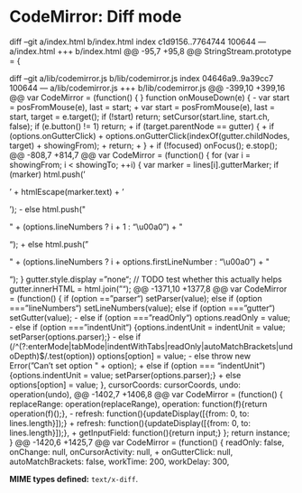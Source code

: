 CodeMirror: Diff mode
=====================

diff –git a/index.html b/index.html index c1d9156..7764744 100644 — a/index.html +++ b/index.html @@ -95,7 +95,8 @@ StringStream.prototype = {

diff –git a/lib/codemirror.js b/lib/codemirror.js index 04646a9..9a39cc7 100644 — a/lib/codemirror.js +++ b/lib/codemirror.js @@ -399,10 +399,16 @@ var CodeMirror = (function() { } function onMouseDown(e) { - var start = posFromMouse(e), last = start; + var start = posFromMouse(e), last = start, target = e.target(); if (!start) return; setCursor(start.line, start.ch, false); if (e.button() != 1) return; + if (target.parentNode == gutter) { + if (options.onGutterClick) + options.onGutterClick(indexOf(gutter.childNodes, target) + showingFrom); + return; + } + if (!focused) onFocus(); e.stop(); @@ -808,7 +814,7 @@ var CodeMirror = (function() { for (var i = showingFrom; i &lt; showingTo; ++i) { var marker = lines\[i\].gutterMarker; if (marker) html.push(’

’ + htmlEscape(marker.text) + ’

’); - else html.push("

" + (options.lineNumbers ? i + 1 : “\\u00a0”) + "

“); + else html.push(”

" + (options.lineNumbers ? i + options.firstLineNumber : “\\u00a0”) + "

“); } gutter.style.display =”none“; // TODO test whether this actually helps gutter.innerHTML = html.join(”“); @@ -1371,10 +1377,8 @@ var CodeMirror = (function() { if (option ==”parser“) setParser(value); else if (option ===”lineNumbers“) setLineNumbers(value); else if (option ===”gutter“) setGutter(value); - else if (option ===”readOnly“) options.readOnly = value; - else if (option ===”indentUnit“) {options.indentUnit = indentUnit = value; setParser(options.parser);} - else if (/^(?:enterMode|tabMode|indentWithTabs|readOnly|autoMatchBrackets|undoDepth)$/.test(option)) options\[option\] = value; - else throw new Error(”Can’t set option " + option); + else if (option === “indentUnit”) {options.indentUnit = value; setParser(options.parser);} + else options\[option\] = value; }, cursorCoords: cursorCoords, undo: operation(undo), @@ -1402,7 +1406,8 @@ var CodeMirror = (function() { replaceRange: operation(replaceRange), operation: function(f){return operation(f)();}, - refresh: function(){updateDisplay(\[{from: 0, to: lines.length}\]);} + refresh: function(){updateDisplay(\[{from: 0, to: lines.length}\]);}, + getInputField: function(){return input;} }; return instance; } @@ -1420,6 +1425,7 @@ var CodeMirror = (function() { readOnly: false, onChange: null, onCursorActivity: null, + onGutterClick: null, autoMatchBrackets: false, workTime: 200, workDelay: 300,

**MIME types defined:** `text/x-diff`.
